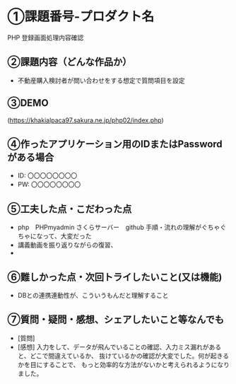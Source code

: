 # ①課題番号-プロダクト名

PHP 登録画面処理内容確認

## ②課題内容（どんな作品か）

- 不動産購入検討者が問い合わせをする想定で質問項目を設定


## ③DEMO

(https://khakialpaca97.sakura.ne.jp/php02/index.php)

## ④作ったアプリケーション用のIDまたはPasswordがある場合

- ID: 〇〇〇〇〇〇〇〇
- PW: 〇〇〇〇〇〇〇〇

## ⑤工夫した点・こだわった点

- php　PHPmyadmin さくらサーバー　github 手順・流れの理解がぐちゃぐちゃになって、大変だった
- 講義動画を振り返りながらの復習、
- 

## ⑥難しかった点・次回トライしたいこと(又は機能)

- DBとの連携連動性が、こういうもんだと理解すること

## ⑦質問・疑問・感想、シェアしたいこと等なんでも

- [質問]
- [感想]
入力をして、データが飛んでいることの確認、入力ミス漏れがあると、どこで間違えているか、
抜けているかの確認が大変でした。何が起きるかを目にすることで、
もっと効率的な方法がないかと考えられるようになりました。
